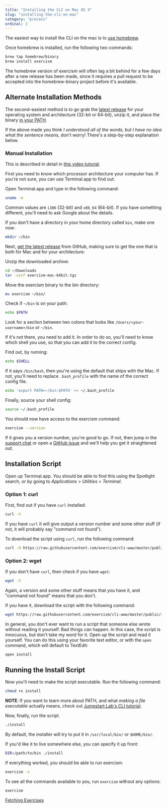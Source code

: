 ```yaml
---
title: "Installing the CLI on Mac OS X"
slug: "installing-the-cli-on-mac"
category: "process"
ordinal: 3
---
```


The easiest way to install the CLI on the mac is to [use homebrew](http://brew.sh/).

Once homebrew is installed, run the following two commands:

```bash
brew tap homebrew/binary
brew install exercism
```

The homebrew version of exercism will often lag a bit behind for a few days
after a new release has been made, since it requires a pull request to be
accepted into the homebrew-binary project before it's available.

## Alternate Installation Methods

The second-easiest method is to go grab the [latest
release](http://github.com/exercism/cli/releases/latest) for your operating
system and architecture (32-bit or 64-bit), unzip it, and place the binary [in
your PATH](/understanding-path.html).

If the above made you think _I understood all of the words, but I have no idea
what the sentence means_, don't worry! There's a step-by-step explanation
below.


### Manual Installation

This is described in detail in [this video tutorial](https://www.youtube.com/watch?v=TCT4eHGwfaE).

First you need to know which processor architecture your computer has. If
you're not sure, you can use Terminal.app to find out:

Open Terminal.app and type in the following command:

```bash
uname -m
```

Common values are `i386` (32-bit) and `x86_64` (64-bit). If you have something
different, you'll need to ask Google about the details.

If you don't have a directory in your home directory called `bin`, make one now:

```bash
mkdir ~/bin
```

Next, [get the latest
release](https://github.com/exercism/cli/releases/latest) from GitHub, making
sure to get the one that is both for Mac and for your architecture:

Unzip the downloaded archive:

```bash
cd ~/Downloads
tar -xzvf exercism-mac-64bit.tgz
```

Move the exercism binary to the bin directory:

```bash
mv exercism ~/bin/
```

Check if `~/bin` is on your path:

```bash
echo $PATH
```

Look for a section between two colons that looks like
`/Users/<your-username>/bin` or `~/bin`.


If it's not there, you need to add it. In order to do so, you'll need to
know which shell you use, so that you can add it to the correct config.

Find out, by running:

```bash
echo $SHELL
```

If it says `/bin/bash`, then you're using the default that ships with the Mac.
If not, you'll need to replace `.bash_profile` with the name of the correct
config file.

```bash
echo 'export PATH=~/bin:$PATH' >> ~/.bash_profile
```

Finally, source your shell config:

```bash
source ~/.bash_profile
```

You should now have access to the exercism command:

```bash
exercism --version
```

If it gives you a version number, you're good to go. If not, then jump in the
[support chat](https://gitter.im/exercism/support) or open a [GitHub
issue](https://github.com/exercism/exercism.io/issues/new)
and we'll help you get it straightened out.

## Installation Script

Open up Terminal.app. You should be able to find this using the Spotlight search, or by going to _Applications > Utilities > Terminal_.

### Option 1: curl

First, find out if you have `curl` installed:

```bash
curl -V
```

If you have `curl` it will give output a version number and some other stuff (if not, it will probably say "command not found").

To download the script using `curl`, run the following command:

```bash
curl -O https://raw.githubusercontent.com/exercism/cli-www/master/public/install
```

### Option 2: wget

If you don't have `curl`, then check if you have `wget`:

```bash
wget -V
```

Again, a version and some other stuff means that you have it, and "command not found" means that you don't.

If you have it, download the script with the following command:

```bash
wget https://raw.githubusercontent.com/exercism/cli-www/master/public/install
```

In general, you don't ever want to run a script that someone else wrote without reading it yourself. Bad things can happen. In this case, the script is innocuous, but don't take my word for it. Open up the script and read it yourself. You can do this using your favorite text editor, or with the `open` command, which will default to TextEdit:

```bash
open install
```

## Running the Install Script

Now you'll need to make the script executable. Run the following command:

```bash
chmod +x install
```

**NOTE**: If you want to learn more about PATH, and what _making a file executable_ actually means, check out [Jumpstart Lab's CLI tutorial](http://tutorials.jumpstartlab.com/topics/cli.html).

Now, finally, run the script.

```bash
./install
```

By default, the installer will try to put it in `/usr/local/bin/` or `$HOME/bin/`.

If you'd like it to live somewhere else, you can specify it up front:

```bash
DIR=/path/to/bin ./install
```

If everything worked, you should be able to run exercism:

```bash
exercism -v
```

To see all the commands available to you, run `exercism` without any options:

```bash
exercism
```


<a class="secondary-button" href="fetching-exercises.html">Fetching Exercises</a>
